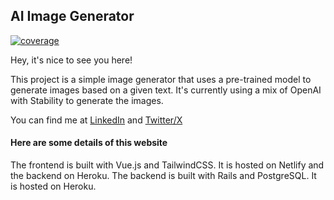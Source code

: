 ## AI Image Generator

[![coverage](https://github.com/leom806/ai-image-generator/blob/master/server/coverage/coverage.svg)](https://github.com/leom806/ai-image-generator/blob/master/server/coverage/)

Hey, it's nice to see you here!

This project is a simple image generator that uses a pre-trained model to generate images based on a given text.
It's currently using a mix of OpenAI with Stability to generate the images.

You can find me at [LinkedIn](https://linkedin.com/in/leonardomomente) and [Twitter/X](https://twitter.com/Leo_Chromo)

#### Here are some details of this website

The frontend is built with Vue.js and TailwindCSS. It is hosted on Netlify and the backend on Heroku.
The backend is built with Rails and PostgreSQL. It is hosted on Heroku.
